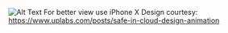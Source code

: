 ![Alt Text](https://i.imgflip.com/2nt64k.gif)
For better view use iPhone X 
Design courtesy: https://www.uplabs.com/posts/safe-in-cloud-design-animation
